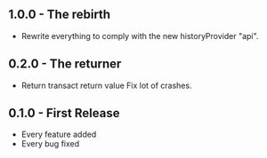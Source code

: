 ## 1.0.0 - The rebirth
* Rewrite everything to comply with the new historyProvider "api".

## 0.2.0 - The returner
* Return transact return value Fix lot of crashes.

## 0.1.0 - First Release
* Every feature added
* Every bug fixed
